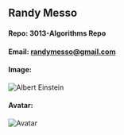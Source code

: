 ## Randy Messo
#### Repo: 3013-Algorithms Repo
#### Email: randymesso@gmail.com
#### Image:
![Albert Einstein](file:///C:/Users/randy/Pictures/IMG_4596.PNG)
#### Avatar:
![Avatar](https://lh3.googleusercontent.com/oPo7GI8lRp0EIgw1zqypTKnnOWvBEJChINz-nkJ9Fwlnx7BZosbJ-u9RzI7pYqfSjmkaOw0=s85)
